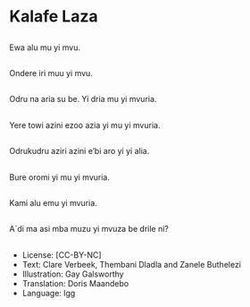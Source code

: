 # Kalafe Laza

##
Ewa alu mu yi mvu.

##
Ondere iri muu yi mvu.

##
Odru na aria su be. Yi
dria mu yi mvuria.

##
Yere towi azini ezoo azia
yi mu yi mvuria.

##
Odrukudru aziri azini
e’bi aro yi yi alia.

##
Bure oromi yi mu yi
mvuria.

##
Kami alu emu yi
mvuria.

##
A`di ma asi mba muzu
yi mvuza be drile ni?

##
* License: [CC-BY-NC]
* Text: Clare Verbeek, Thembani Dladla and Zanele Buthelezi
* Illustration: Gay Galsworthy
* Translation: Doris Maandebo
* Language: lgg
